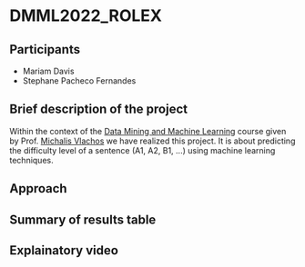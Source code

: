 # DMML2022_ROLEX

## Participants
- Mariam Davis
- Stephane Pacheco Fernandes

## Brief description of the project
Within the context of the [Data Mining and Machine Learning](https://hecnet.unil.ch/hec/syllabus/descriptif/2457?dyn_lang=fr) course given by Prof. [Michalis Vlachos](https://www.linkedin.com/in/michalis-vlachos/) we have realized this project. It is about predicting the difficulty level of a sentence (A1, A2, B1, ...) using machine learning techniques.

 
## Approach

## Summary of results table

## Explainatory video
